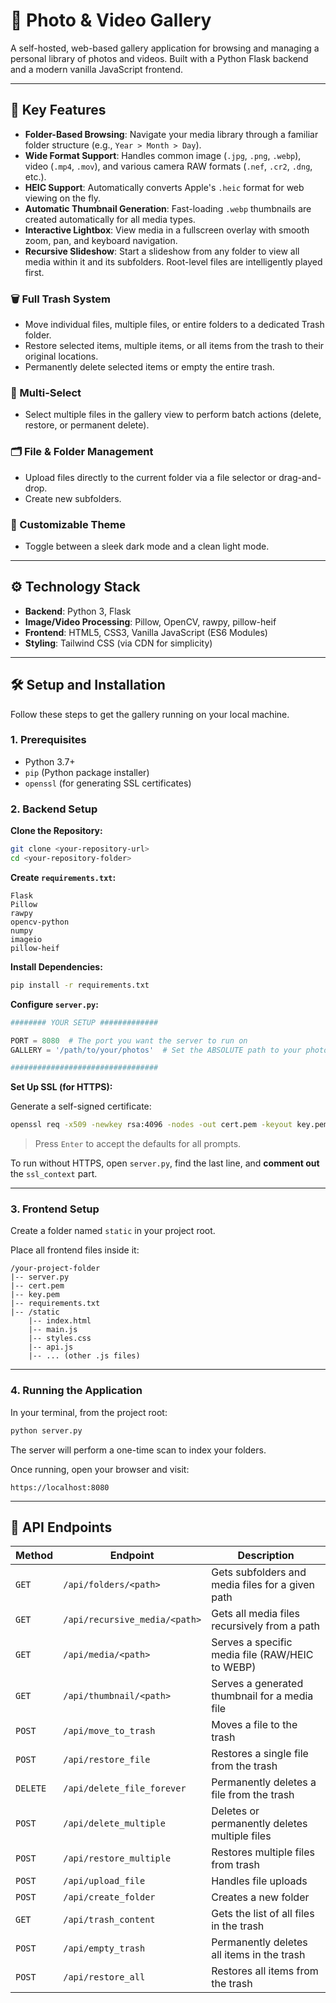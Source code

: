 # 📸 Photo & Video Gallery

A self-hosted, web-based gallery application for browsing and managing a personal library of photos and videos. Built with a Python Flask backend and a modern vanilla JavaScript frontend.



---

## 🔑 Key Features

- **Folder-Based Browsing**: Navigate your media library through a familiar folder structure (e.g., `Year > Month > Day`).
- **Wide Format Support**: Handles common image (`.jpg`, `.png`, `.webp`), video (`.mp4`, `.mov`), and various camera RAW formats (`.nef`, `.cr2`, `.dng`, etc.).
- **HEIC Support**: Automatically converts Apple's `.heic` format for web viewing on the fly.
- **Automatic Thumbnail Generation**: Fast-loading `.webp` thumbnails are created automatically for all media types.
- **Interactive Lightbox**: View media in a fullscreen overlay with smooth zoom, pan, and keyboard navigation.
- **Recursive Slideshow**: Start a slideshow from any folder to view all media within it and its subfolders. Root-level files are intelligently played first.

### 🗑️ Full Trash System

- Move individual files, multiple files, or entire folders to a dedicated Trash folder.
- Restore selected items, multiple items, or all items from the trash to their original locations.
- Permanently delete selected items or empty the entire trash.

### 🧰 Multi-Select

- Select multiple files in the gallery view to perform batch actions (delete, restore, or permanent delete).

### 🗂️ File & Folder Management

- Upload files directly to the current folder via a file selector or drag-and-drop.
- Create new subfolders.

### 🎨 Customizable Theme

- Toggle between a sleek dark mode and a clean light mode.

---

## ⚙️ Technology Stack

- **Backend**: Python 3, Flask  
- **Image/Video Processing**: Pillow, OpenCV, rawpy, pillow-heif  
- **Frontend**: HTML5, CSS3, Vanilla JavaScript (ES6 Modules)  
- **Styling**: Tailwind CSS (via CDN for simplicity)  

---

## 🛠️ Setup and Installation

Follow these steps to get the gallery running on your local machine.

### 1. Prerequisites

- Python 3.7+
- `pip` (Python package installer)
- `openssl` (for generating SSL certificates)

### 2. Backend Setup

**Clone the Repository:**

```bash
git clone <your-repository-url>
cd <your-repository-folder>
````

**Create `requirements.txt`:**

```text
Flask
Pillow
rawpy
opencv-python
numpy
imageio
pillow-heif
```

**Install Dependencies:**

```bash
pip install -r requirements.txt
```

**Configure `server.py`:**

```python
######## YOUR SETUP #############

PORT = 8080  # The port you want the server to run on
GALLERY = '/path/to/your/photos'  # Set the ABSOLUTE path to your photo library

#################################
```

**Set Up SSL (for HTTPS):**

Generate a self-signed certificate:

```bash
openssl req -x509 -newkey rsa:4096 -nodes -out cert.pem -keyout key.pem -days 365
```

> Press `Enter` to accept the defaults for all prompts.

To run without HTTPS, open `server.py`, find the last line, and **comment out** the `ssl_context` part.

---

### 3. Frontend Setup

Create a folder named `static` in your project root.

Place all frontend files inside it:

```
/your-project-folder
|-- server.py
|-- cert.pem
|-- key.pem
|-- requirements.txt
|-- /static
    |-- index.html
    |-- main.js
    |-- styles.css
    |-- api.js
    |-- ... (other .js files)
```

---

### 4. Running the Application

In your terminal, from the project root:

```bash
python server.py
```

The server will perform a one-time scan to index your folders.

Once running, open your browser and visit:

```
https://localhost:8080
```

---

## 🧪 API Endpoints

| Method   | Endpoint                      | Description                                      |
| -------- | ----------------------------- | ------------------------------------------------ |
| `GET`    | `/api/folders/<path>`         | Gets subfolders and media files for a given path |
| `GET`    | `/api/recursive_media/<path>` | Gets all media files recursively from a path     |
| `GET`    | `/api/media/<path>`           | Serves a specific media file (RAW/HEIC to WEBP)  |
| `GET`    | `/api/thumbnail/<path>`       | Serves a generated thumbnail for a media file    |
| `POST`   | `/api/move_to_trash`          | Moves a file to the trash                        |
| `POST`   | `/api/restore_file`           | Restores a single file from the trash            |
| `DELETE` | `/api/delete_file_forever`    | Permanently deletes a file from the trash        |
| `POST`   | `/api/delete_multiple`        | Deletes or permanently deletes multiple files    |
| `POST`   | `/api/restore_multiple`       | Restores multiple files from trash               |
| `POST`   | `/api/upload_file`            | Handles file uploads                             |
| `POST`   | `/api/create_folder`          | Creates a new folder                             |
| `GET`    | `/api/trash_content`          | Gets the list of all files in the trash          |
| `POST`   | `/api/empty_trash`            | Permanently deletes all items in the trash       |
| `POST`   | `/api/restore_all`            | Restores all items from the trash                |


